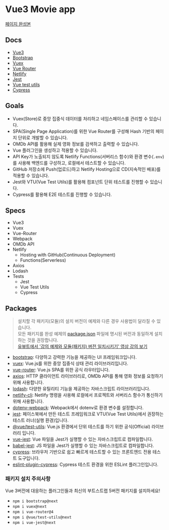# Vue3 Movie app

<a href="https://omdb-api-practice.netlify.app/#">페이지 완성본</a><br/>

##  Docs

- [Vue3](https://v3.ko.vuejs.org/guide/introduction.html)
- [Bootstrap](https://getbootstrap.com/docs/5.0/getting-started/introduction/)
- [Vuex](https://next.vuex.vuejs.org/)
- [Vue Router](https://next.router.vuejs.org/installation.html)
- [Netlify](https://docs.netlify.com/)
- [Jest](https://jestjs.io/docs/getting-started)
- [Vue test utils](https://next.vue-test-utils.vuejs.org/guide/)
- [Cypress](https://docs.cypress.io/guides/overview/why-cypress)

##  Goals

- Vuex(Store)로 중앙 집중식 데이터를 처리하고 네임스페이스를 관리할 수 있습니다.
- SPA(Single Page Application)를 위한 Vue Router를 구성해 Hash 기반의 페이지 단위로 개발할 수 있습니다.
- OMDb API를 활용해 실제 영화 정보를 검색하고 출력할 수 있습니다.
- Vue 플러그인을 생성하고 적용할 수 있습니다.
- API Key가 노출되지 않도록 Netlify Functions(서버리스 함수)와 환경 변수(`.env`)를 사용해 백엔드를 구성하고, 로컬에서 테스트할 수 있습니다.
- GitHub 저장소에 Push(업로드)하고 Netlify Hosting으로 CD(지속적인 배포)를 적용할 수 있습니다.
- Jest와 VTU(Vue Test Utils)를 활용해 컴포넌트 단위 테스트를 진행할 수 있습니다.
- Cypress를 활용해 E2E 테스트를 진행할 수 있습니다.

##  Specs

- Vue3
- Vuex
- Vue-Router
- Webpack
- OMDb API
- Netlify
  - Hosting with GitHub(Continuous Deployment)
  - Functions(Serverless)
- Axios
- Lodash
- Tests
  - Jest
  - Vue Test Utils
  - Cypress

##  Packages

> 설치할 각 패키지(모듈)의 설치 버전이 예제와 다른 경우 사용법이 달라질 수 있습니다.<br>
> 모든 패키지를 완성 예제의 [package.json](https://github.com/ParkYoungWoong/vue3-movie-app/blob/master/package.json) 파일에 명시된 버전과 동일하게 설치하는 것을 권장합니다.<br>
> [유뷰트에서 '강의 예제와 모듈(패키지) 버전 일치시키기' 영상 강의 보기](https://www.youtube.com/watch?v=5L9Ugz9eYxI)

- [bootstrap](https://github.com/twbs/bootstrap): 다양하고 강력한 기능을 제공하는 UI 프레임워크입니다.
- [vuex](https://github.com/vuejs/vuex): Vue.js를 위한 중앙 집중식 상태 관리 라이브러리입니다.
- [vue-router](https://github.com/vuejs/vue-router-next): Vue.js SPA를 위한 공식 라우터입니다.
- [axios](https://github.com/axios/axios):  HTTP 클라이언트 라이브러리로, OMDb API를 통해 영화 정보를 요청하기 위해 사용합니다.
- [lodash](https://github.com/lodash/lodash): 다양한 유틸리티 기능을 제공하는 자바스크립트 라이브러리입니다.
- [netlify-cli](https://www.npmjs.com/package/netlify-cli): Netlify 명령을 사용해 로컬에서 프로젝트와 서버리스 함수가 통신하기 위해 사용합니다.
- [dotenv-webpack](https://www.npmjs.com/package/dotenv-webpack): Webpack에서 dotenv로 환경 변수를 설정합니다. 
- [jest](https://github.com/facebook/jest): 페이스북에서 만든 테스트 프레임워크로 VTU(Vue Test Utils)에서 권장하는 테스트 러너(실행 환경)입니다.
- [@vue/test-utils](https://github.com/vuejs/vue-test-utils-next): Vue.js 환경에서 단위 테스트를 하기 위한 공식(Official) 라이브러리 입니다.
- [vue-jest](https://github.com/vuejs/vue-test-utils-next): Vue 파일을 Jest가 실행할 수 있는 자바스크립트로 컴파일합니다.
- [babel-jest](https://github.com/babel/babel-jest): JS 파일을 Jest가 실행할 수 있는 자바스크립트로 컴파일합니다.
- [cypress](https://github.com/cypress-io/cypress): 브라우저 기반으로 쉽고 빠르게 테스트할 수 있는 프론트엔드 전용 테스트 도구입니다.
- [eslint-plugin-cypress](https://github.com/cypress-io/eslint-plugin-cypress): Cypress 테스트 환경을 위한 ESLint 플러그인입니다.

### 패키지 설치 주의사항

Vue 3버전에 대응하는 플러그인들과 최신의 부트스트랩 5버전 패키지를 설치하세요!

- `npm i bootstrap@next`
- `npm i vuex@next`
- `npm i vue-router@4`
- `npm i @vue/test-utils@next`
- `npm i vue-jest@next`


